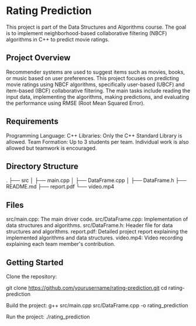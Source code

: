 # Rating Prediction
This project is part of the Data Structures and Algorithms course. The goal is to implement neighborhood-based collaborative filtering (NBCF) algorithms in C++ to predict movie ratings.

## Project Overview

Recommender systems are used to suggest items such as movies, books, or music based on user preferences. This project focuses on predicting movie ratings using NBCF algorithms, specifically user-based (UBCF) and item-based (IBCF) collaborative filtering. The main tasks include reading the input data, implementing the algorithms, making predictions, and evaluating the performance using RMSE (Root Mean Squared Error).

## Requirements

Programming Language: C++
Libraries: Only the C++ Standard Library is allowed.
Team Formation: Up to 3 students per team. Individual work is also allowed but teamwork is encouraged.

## Directory Structure

.
├── src
│ ├── main.cpp
│ ├── DataFrame.cpp
│ ├── DataFrame.h
├── README.md
├── report.pdf
└── video.mp4

## Files

src/main.cpp: The main driver code.
src/DataFrame.cpp: Implementation of data structures and algorithms.
src/DataFrame.h: Header file for data structures and algorithms.
report.pdf: Detailed project report explaining the implemented algorithms and data structures.
video.mp4: Video recording explaining each team member's contribution.

## Getting Started

Clone the repository:

git clone https://github.com/yourusername/rating-prediction.git
cd rating-prediction

Build the project:
g++ src/main.cpp src/DataFrame.cpp -o rating_prediction

Run the project:
./rating_prediction


